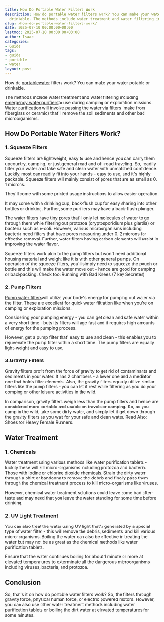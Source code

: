 ```yaml
---
title: How Do Portable Water Filters Work
description: How do portable water filters work? You can make your water potable or
  drinkable. The methods include water treatment and water filtering including emergency...
slug: /how-do-portable-water-filters-work/
date: 2025-07-10 00:00:00+00:00
lastmod: 2025-07-10 00:00:00+03:00
author: Isaac
categories:
- Guide
tags:
- guide
- portable
- water
layout: post
---
```

How do [portable](https://pestpolicy.com/best-portable-air-compressor-for-jeep/)[water](https://pestpolicy.com/best-water-tables-for-1-year-old/) filters work? You can make your water potable or drinkable.

The methods include water treatment and water filtering including [emergency water purifiers](https://upurifywater.com/best-portable-water-purifier/)to use during camping or exploration missions. Water purification will involve passing the water via filters (make from fiberglass or ceramic) that'll remove the soil sediments and other bad microorganisms.

##  How Do Portable Water Filters Work?

###  **1. Squeeze Filters**

Squeeze filters are lightweight, easy to use and hence you can carry them upcountry, camping, or just general road and off-road traveling. So, readily filter your water and take safe and clean water with unmatched confidence. Luckily, most can readily fit into your hands - easy to use, and it's highly packable. Squeeze filters will mainly consist of pores that are as small as 0. 1 microns.

They'll come with some printed usage instructions to allow easier operation.

It may come with a drinking cup, back-flush cup for easy sharing into other bottles or drinking. Further, some purifiers may have a back-flush plunger.

The water filters have tiny pores that'll only let molecules of water to go through them while filtering out protozoa (cryptosporidium plus giardia) or bacteria such as e-coli. However, various microorganisms including bacteria need filters that have pores measuring under 0. 2 microns for effective removal. Further, water filters having carbon elements will assist in improving the water flavor.

Squeeze filters work akin to the pump filters but won't need additional housing material and weight like it is with other general pumps. On operation of the squeeze filters, you'll simply need to squeeze the pouch or bottle and this will make the water move out - hence are good for camping or backpacking. Check too: Running with Bad Knees (7 key Secretes)

###  **2. Pump Filters**

[Pump water filters](https://ufonline.ufl.edu/infographics/five-water-purification-designs/)will utilize your body's energy for pumping out water via the filter. These are excellent for quick water filtration like when you're on camping or exploration missions.

Considering your pumping energy - you can get clean and safe water within a very short time - buts its filters will age fast and it requires high amounts of energy for the pumping process.

However, get a pump filter that' easy to use and clean - this enables you to rejuvenate the pump filter within a short time. The pump filters are equally light-weight and easy to use.

###  3.**Gravity Filters**

Gravity filters profit from the force of gravity to get rid of contaminants and sediments in your water. It has 2 chambers - a lower one and a mediator one that holds filter elements. Also, the gravity filters equally utilize similar filters like the pump filters - you can let it rest while filtering as you do your comping or other leisure activities in the wild.

In comparison, gravity filters weigh less than the pump filters and hence are considered more portable and usable on travels or camping. So, as you camp in the wild, take some dirty water, and simply let it get down through the gravity filters as you wait for your safe and clean water. Read Also: Shoes for Heavy Female Runners.

##  Water Treatment

###  **1. Chemicals**

Water treatment using various methods like water purification tablets - luckily these will kill micro-organisms including protozoa and bacteria. Those with iodine or chlorine dioxide chemicals. Strain the dirty water through a shirt or bandanna to remove the debris and finally pass them through the chemical treatment process to kill micro-organisms like viruses.

However, chemical water treatment solutions could leave some bad after-taste and may need that you leave the water standing for some time before drinking.

###  2. UV Light Treatment

You can also treat the water using UV light that's generated by a special type of water filter - this will remove the debris, sediments, and kill various micro-organisms. Boiling the water can also be effective in treating the water but may not be as great as the chemical methods like water purification tablets.

Ensure that the water continues boiling for about 1 minute or more at elevated temperatures to exterminate all the dangerous microorganisms including viruses, bacteria, and protozoa.

##  Conclusion

So, that's it on how do portable water filters work? So, the filters through gravity force, physical human force, or electric powered motors. However, you can also use other water treatment methods including water purification tablets or boiling the dirt water at elevated temperatures for some minutes.